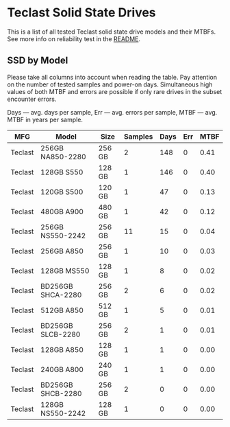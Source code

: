 Teclast Solid State Drives
==========================

This is a list of all tested Teclast solid state drive models and their MTBFs. See
more info on reliability test in the [README](https://github.com/linuxhw/SMART).

SSD by Model
------------

Please take all columns into account when reading the table. Pay attention on the
number of tested samples and power-on days. Simultaneous high values of both MTBF
and errors are possible if only rare drives in the subset encounter errors.

Days — avg. days per sample,
Err  — avg. errors per sample,
MTBF — avg. MTBF in years per sample.

| MFG       | Model              | Size   | Samples | Days  | Err   | MTBF |
|-----------|--------------------|--------|---------|-------|-------|------|
| Teclast   | 256GB NA850-2280   | 256 GB | 2       | 148   | 0     | 0.41   |
| Teclast   | 128GB S550         | 128 GB | 1       | 146   | 0     | 0.40   |
| Teclast   | 120GB S500         | 120 GB | 1       | 47    | 0     | 0.13   |
| Teclast   | 480GB A900         | 480 GB | 1       | 42    | 0     | 0.12   |
| Teclast   | 256GB NS550-2242   | 256 GB | 11      | 15    | 0     | 0.04   |
| Teclast   | 256GB A850         | 256 GB | 1       | 10    | 0     | 0.03   |
| Teclast   | 128GB MS550        | 128 GB | 1       | 8     | 0     | 0.02   |
| Teclast   | BD256GB SHCA-2280  | 256 GB | 2       | 6     | 0     | 0.02   |
| Teclast   | 512GB A850         | 512 GB | 1       | 5     | 0     | 0.01   |
| Teclast   | BD256GB SLCB-2280  | 256 GB | 2       | 1     | 0     | 0.01   |
| Teclast   | 128GB A850         | 128 GB | 1       | 1     | 0     | 0.00   |
| Teclast   | 240GB A800         | 240 GB | 1       | 1     | 0     | 0.00   |
| Teclast   | BD256GB SHCB-2280  | 256 GB | 2       | 0     | 0     | 0.00   |
| Teclast   | 128GB NS550-2242   | 128 GB | 1       | 0     | 0     | 0.00   |
